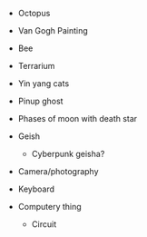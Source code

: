 - Octopus
- Van Gogh Painting
- Bee
- Terrarium
- Yin yang cats
- Pinup ghost
- Phases of moon with death star
- Geish
	- Cyberpunk geisha?

- Camera/photography
- Keyboard
- Computery thing
	- Circuit
